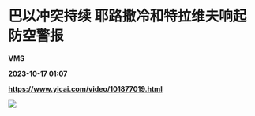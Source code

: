 # 巴以冲突持续 耶路撒冷和特拉维夫响起防空警报
**VMS**

**2023-10-17 01:07**

**https://www.yicai.com/video/101877019.html**

![](http://imgcdn.yicai.com/vms-new/2023/10/ebc4ff5f-62ed-43ec-9110-4c5065e9ebb2_BMFp.jpg)